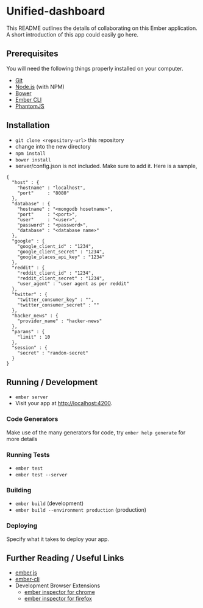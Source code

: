 # Unified-dashboard

This README outlines the details of collaborating on this Ember application.
A short introduction of this app could easily go here.

## Prerequisites

You will need the following things properly installed on your computer.

* [Git](http://git-scm.com/)
* [Node.js](http://nodejs.org/) (with NPM)
* [Bower](http://bower.io/)
* [Ember CLI](http://www.ember-cli.com/)
* [PhantomJS](http://phantomjs.org/)

## Installation

* `git clone <repository-url>` this repository
* change into the new directory
* `npm install`
* `bower install`
* server/config.json is not included. Make sure to add it. Here is a sample,
```
{
  "host" : {
    "hostname" : "localhost",
    "port"     : "8080"
  },
  "database" : {
    "hostname" : "<mongodb hosetname>",
    "port"     : "<port>",
    "user"     : "<user>",
    "password" : "<password>",
    "database" : "<database name>"
  },
  "google" : {
    "google_client_id" : "1234",
    "google_client_secret" : "1234",
    "google_places_api_key" : "1234"
  },
  "reddit" : {
    "reddit_client_id" : "1234",
    "reddit_client_secret" : "1234",
    "user_agent" : "user agent as per reddit"
  },
  "twitter" : {
    "twitter_consumer_key" : "",
    "twitter_consumer_secret" : ""
  },
  "hacker_news" : {
    "provider_name" : "hacker-news"
  },
  "params" : {
    "limit" : 10
  },
  "session" : {
    "secret" : "randon-secret"
  }
}
```

## Running / Development

* `ember server`
* Visit your app at [http://localhost:4200](http://localhost:4200).

### Code Generators

Make use of the many generators for code, try `ember help generate` for more details

### Running Tests

* `ember test`
* `ember test --server`

### Building

* `ember build` (development)
* `ember build --environment production` (production)

### Deploying

Specify what it takes to deploy your app.

## Further Reading / Useful Links

* [ember.js](http://emberjs.com/)
* [ember-cli](http://www.ember-cli.com/)
* Development Browser Extensions
  * [ember inspector for chrome](https://chrome.google.com/webstore/detail/ember-inspector/bmdblncegkenkacieihfhpjfppoconhi)
  * [ember inspector for firefox](https://addons.mozilla.org/en-US/firefox/addon/ember-inspector/)

